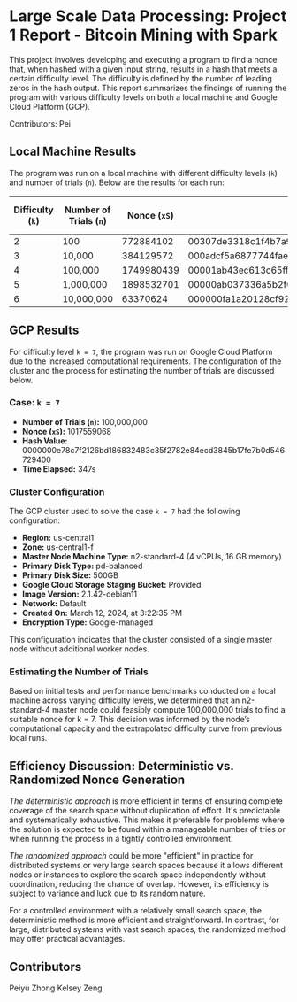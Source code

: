 # Large Scale Data Processing: Project 1 Report - Bitcoin Mining with Spark

This project involves developing and executing a program to find a nonce that, when hashed with a given input string, results in a hash that meets a certain difficulty level. The difficulty is defined by the number of leading zeros in the hash output. This report summarizes the findings of running the program with various difficulty levels on both a local machine and Google Cloud Platform (GCP).

Contributors: Pei

## Local Machine Results

The program was run on a local machine with different difficulty levels (`k`) and number of trials (`n`). Below are the results for each run:

| Difficulty (`k`) | Number of Trials (`n`) | Nonce (`xS`)         | Hash Value                                                        | Time Elapsed (s) |
|------------------|------------------------|----------------------|-------------------------------------------------------------------|------------------|
| 2                | 100                    | 772884102            | 00307de3318c1f4b7a96d79516b94658bb086a98a1d906f733afe0ed6b7cc80f | 1                |
| 3                | 10,000                 | 384129572            | 000adcf5a6877744faebfa88ff51bb42aa7aa57789135999869efc5d9912222f | 1                |
| 4                | 100,000                | 1749980439           | 00001ab43ec613c65ff2e9235ef2b15691c7bf3052c60239e4adaf23ac2055d2 | 1                |
| 5                | 1,000,000              | 1898532701           | 00000ab037336a5b2f0dbc6480b88e653db4f32981fd7f2691140337cc48e762 | 2                |
| 6                | 10,000,000             | 63370624             | 000000fa1a20128cf92d1e54dd4ea19246272c448dcfda8c3df87d49a7a23be4 | 4                |


## GCP Results

For difficulty level `k = 7`, the program was run on Google Cloud Platform due to the increased computational requirements. The configuration of the cluster and the process for estimating the number of trials are discussed below.

### Case: `k = 7`

- **Number of Trials (`n`):** 100,000,000
- **Nonce (`xS`):** 1017559068
- **Hash Value:** 0000000e78c7f2126bd186832483c35f2782e84ecd3845b17fe7b0d546729400
- **Time Elapsed:** 347s

### Cluster Configuration

The GCP cluster used to solve the case `k = 7` had the following configuration:

- **Region:** us-central1
- **Zone:** us-central1-f
- **Master Node Machine Type:** n2-standard-4 (4 vCPUs, 16 GB memory)
- **Primary Disk Type:** pd-balanced
- **Primary Disk Size:** 500GB
- **Google Cloud Storage Staging Bucket:** Provided
- **Image Version:** 2.1.42-debian11
- **Network:** Default
- **Created On:** March 12, 2024, at 3:22:35 PM
- **Encryption Type:** Google-managed

This configuration indicates that the cluster consisted of a single master node without additional worker nodes.

### Estimating the Number of Trials

Based on initial tests and performance benchmarks conducted on a local machine across varying difficulty levels, we determined that an n2-standard-4 master node could feasibly compute 100,000,000 trials to find a suitable nonce for k = 7. This decision was informed by the node’s computational capacity and the extrapolated difficulty curve from previous local runs.


## Efficiency Discussion: Deterministic vs. Randomized Nonce Generation

*The deterministic approach* is more efficient in terms of ensuring complete coverage of the search space without duplication of effort. It's predictable and systematically exhaustive. This makes it preferable for problems where the solution is expected to be found within a manageable number of tries or when running the process in a tightly controlled environment.

*The randomized approach* could be more "efficient" in practice for distributed systems or very large search spaces because it allows different nodes or instances to explore the search space independently without coordination, reducing the chance of overlap. However, its efficiency is subject to variance and luck due to its random nature.

For a controlled environment with a relatively small search space, the deterministic method is more efficient and straightforward. In contrast, for large, distributed systems with vast search spaces, the randomized method may offer practical advantages.


## Contributors

Peiyu Zhong
Kelsey Zeng